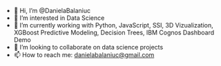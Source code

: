 - 👋 Hi, I’m @DanielaBalaniuc
- 👀 I’m interested in Data Science
- 🌱 I’m currently working with Python, JavaScript, SSI, 3D Vizualization, XGBoost Predictive Modeling, Decision Trees, IBM Cognos Dashboard Demo
- 💞️ I’m looking to collaborate on data science projects
- 📫 How to reach me: danielabalaniuc@gmail.com

<!---
DanielaBalaniuc/DanielaBalaniuc is a ✨ special ✨ repository because its `README.md` (this file) appears on your GitHub profile.
You can click the Preview link to take a look at your changes.
--->

